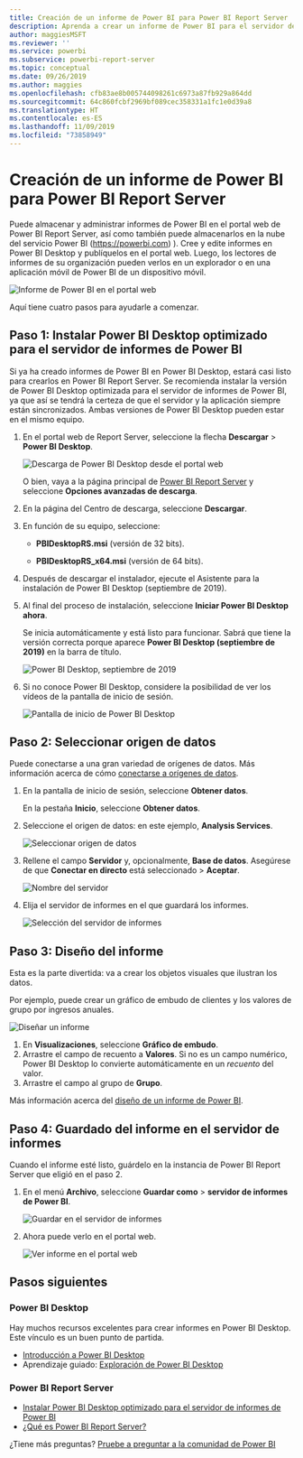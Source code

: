 ```yaml
---
title: Creación de un informe de Power BI para Power BI Report Server
description: Aprenda a crear un informe de Power BI para el servidor de informes de Power BI en sencillos pasos.
author: maggiesMSFT
ms.reviewer: ''
ms.service: powerbi
ms.subservice: powerbi-report-server
ms.topic: conceptual
ms.date: 09/26/2019
ms.author: maggies
ms.openlocfilehash: cfb83ae8b005744098261c6973a87fb929a864dd
ms.sourcegitcommit: 64c860fcbf2969bf089cec358331a1fc1e0d39a8
ms.translationtype: HT
ms.contentlocale: es-ES
ms.lasthandoff: 11/09/2019
ms.locfileid: "73858949"
---
```

# <a name="create-a-power-bi-report-for-power-bi-report-server"></a>Creación de un informe de Power BI para Power BI Report Server
Puede almacenar y administrar informes de Power BI en el portal web de Power BI Report Server, así como también puede almacenarlos en la nube del servicio Power BI (https://powerbi.com) ). Cree y edite informes en Power BI Desktop y publíquelos en el portal web. Luego, los lectores de informes de su organización pueden verlos en un explorador o en una aplicación móvil de Power BI de un dispositivo móvil.

![Informe de Power BI en el portal web](media/quickstart-create-powerbi-report/report-server-powerbi-report.png)

Aquí tiene cuatro pasos para ayudarle a comenzar.

## <a name="step-1-install-power-bi-desktop-optimized-for-power-bi-report-server"></a>Paso 1: Instalar Power BI Desktop optimizado para el servidor de informes de Power BI

Si ya ha creado informes de Power BI en Power BI Desktop, estará casi listo para crearlos en Power BI Report Server. Se recomienda instalar la versión de Power BI Desktop optimizada para el servidor de informes de Power BI, ya que así se tendrá la certeza de que el servidor y la aplicación siempre están sincronizados. Ambas versiones de Power BI Desktop pueden estar en el mismo equipo.

1. En el portal web de Report Server, seleccione la flecha **Descargar** > **Power BI Desktop**.

    ![Descarga de Power BI Desktop desde el portal web](media/quickstart-create-powerbi-report/report-server-download-web-portal.png)

    O bien, vaya a la página principal de [Power BI Report Server](https://powerbi.microsoft.com/report-server/) y seleccione **Opciones avanzadas de descarga**.

2. En la página del Centro de descarga, seleccione **Descargar**.

3. En función de su equipo, seleccione:

    - **PBIDesktopRS.msi** (versión de 32 bits).

    - **PBIDesktopRS_x64.msi** (versión de 64 bits).

4. Después de descargar el instalador, ejecute el Asistente para la instalación de Power BI Desktop (septiembre de 2019).

2. Al final del proceso de instalación, seleccione **Iniciar Power BI Desktop ahora**.
   
    Se inicia automáticamente y está listo para funcionar. Sabrá que tiene la versión correcta porque aparece **Power BI Desktop (septiembre de 2019)** en la barra de título.

    ![Power BI Desktop, septiembre de 2019](media/quickstart-create-powerbi-report/power-bi-report-server-desktop-sept-2019.png)

3. Si no conoce Power BI Desktop, considere la posibilidad de ver los vídeos de la pantalla de inicio de sesión.
   
    ![Pantalla de inicio de Power BI Desktop](media/quickstart-create-powerbi-report/report-server-powerbi-desktop-start.png)

## <a name="step-2-select-a-data-source"></a>Paso 2: Seleccionar origen de datos
Puede conectarse a una gran variedad de orígenes de datos. Más información acerca de cómo [conectarse a orígenes de datos](connect-data-sources.md).

1. En la pantalla de inicio de sesión, seleccione **Obtener datos**.
   
    En la pestaña **Inicio**, seleccione **Obtener datos**.
2. Seleccione el origen de datos: en este ejemplo, **Analysis Services**.
   
    ![Seleccionar origen de datos](media/quickstart-create-powerbi-report/power-bi-report-server-get-data-ssas.png)
3. Rellene el campo **Servidor** y, opcionalmente, **Base de datos**. Asegúrese de que **Conectar en directo** está seleccionado > **Aceptar**.
   
    ![Nombre del servidor](media/quickstart-create-powerbi-report/report-server-ssas-server-name.png)
4. Elija el servidor de informes en el que guardará los informes.
   
    ![Selección del servidor de informes](media/quickstart-create-powerbi-report/report-server-select-server.png)

## <a name="step-3-design-your-report"></a>Paso 3: Diseño del informe
Esta es la parte divertida: va a crear los objetos visuales que ilustran los datos.

Por ejemplo, puede crear un gráfico de embudo de clientes y los valores de grupo por ingresos anuales.

![Diseñar un informe](media/quickstart-create-powerbi-report/report-server-create-funnel.png)

1. En **Visualizaciones**, seleccione **Gráfico de embudo**.
2. Arrastre el campo de recuento a **Valores**. Si no es un campo numérico, Power BI Desktop lo convierte automáticamente en un *recuento* del valor.
3. Arrastre el campo al grupo de **Grupo**.

Más información acerca del [diseño de un informe de Power BI](../desktop-report-view.md).

## <a name="step-4-save-your-report-to-the-report-server"></a>Paso 4: Guardado del informe en el servidor de informes
Cuando el informe esté listo, guárdelo en la instancia de Power BI Report Server que eligió en el paso 2.

1. En el menú **Archivo**, seleccione **Guardar como** > **servidor de informes de Power BI**.
   
    ![Guardar en el servidor de informes](media/quickstart-create-powerbi-report/report-server-save-as-powerbi-report-server.png)
2. Ahora puede verlo en el portal web.
   
    ![Ver informe en el portal web](media/quickstart-create-powerbi-report/report-server-powerbi-report.png)

## <a name="next-steps"></a>Pasos siguientes
### <a name="power-bi-desktop"></a>Power BI Desktop
Hay muchos recursos excelentes para crear informes en Power BI Desktop. Este vínculo es un buen punto de partida.

* [Introducción a Power BI Desktop](../desktop-getting-started.md)
* Aprendizaje guiado: [Exploración de Power BI Desktop](/learn/modules/get-data-power-bi/2-getting-started-power-bi-desktop)

### <a name="power-bi-report-server"></a>Power BI Report Server
* [Instalar Power BI Desktop optimizado para el servidor de informes de Power BI](install-powerbi-desktop.md)  
* [¿Qué es Power BI Report Server?](get-started.md)  

¿Tiene más preguntas? [Pruebe a preguntar a la comunidad de Power BI](https://community.powerbi.com/)

